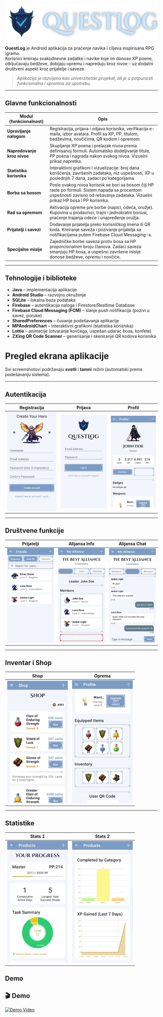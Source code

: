 <p align="center">
  <img src="screenshots/questlog_logo_scaled.png" alt="QuestLog" height="120"/>
</p>


**QuestLog** je Android aplikacija za praćenje navika i ciljeva inspirisana RPG igrama.  
Korisnici kreiraju svakodnevne zadatke i navike koje im donose XP poene, otključavaju bedževe, dobijaju opremu i napreduju kroz nivoe – uz dodatni društveni aspekt kroz prijatelje i saveze.

> *Aplikacija je razvijena kao univerzitetski projekat, ali je u potpunosti funkcionalna i spremna za upotrebu.*

---

## Glavne funkcionalnosti

| Modul (funkcionalnost) | Opis |
|------------------------|------|
| **Upravljanje nalogom** | Registracija, prijava i odjava korisnika, verifikacija e-maila, izbor avatara. Profil sa XP, PP, titulom, bedževima, novčićima, QR kodom i opremom. |
| **Napredovanje kroz nivoe** | Skupljanje XP poena i prelazak nivoa prema definisanoj formuli. Automatsko dodeljivanje titule, PP poena i nagrada nakon svakog nivoa. Vizuelni prikaz napretka. |
| **Statistika korisnika** | Interaktivni grafikoni i vizuelizacije: broj dana korišćenja, završenih zadataka, niz uspešnosti, XP u poslednjih 7 dana, zadaci po kategorijama. |
| **Borba sa bosom** | Posle svakog nivoa korisnik se bori sa bosom čiji HP raste po formuli. Sistem napada sa procentom uspešnosti zavisno od rešavanja zadataka. Vizuelni prikaz HP bosa i PP korisnika. |
| **Rad sa opremom** | Aktivacija opreme pre borbe (napici, odeća, oružje). Kupovina u prodavnici, trajni i jednokratni bonusi, praćenje trajanja odeće i unapređenje oružja. |
| **Prijatelji i savezi** | Dodavanje prijatelja preko korisničkog imena ili QR koda. Kreiranje saveza i pozivanje prijatelja sa notifikacijama putem Firebase Cloud Messaging-a. |
| **Specijalne misije** | Zajedničke borbe saveza protiv bosa sa HP proporcionalnim broju članova. Zadaci saveza smanjuju HP bosa, a uspešno završene misije donose bedževe, opremu i novčiće. |

---

## Tehnologije i biblioteke

- **Java** – implementacija aplikacije  
- **Android Studio** – razvojno okruženje  
- **SQLite** – lokalna baza podataka  
- **Firebase** – autentikacija naloga i Firestore/Realtime Database  
- **Firebase Cloud Messaging (FCM)** – slanje push notifikacija (pozivi u savez, poruke)  
- **SharedPreferences** – čuvanje podešavanja aplikacije  
- **MPAndroidChart** – interaktivni grafikoni (statistika korisnika)  
- **Lottie** – animacije (otvaranje kovčega, uspešan udarac bosa, konfete)  
- **ZXing QR Code Scanner** – generisanje i skeniranje QR kodova korisnika  

# Pregled ekrana aplikacije

Svi screenshotovi podržavaju **svetli** i **tamni** režim (automatski prema podešavanju sistema).

---

## Autentikacija
| Registracija | Prijava | Profil |
|--------------|---------|--------|
| <picture><source srcset="screenshots/Register_dark.jpg" media="(prefers-color-scheme: dark)"><source srcset="screenshots/Register_light.jpg" media="(prefers-color-scheme: light)"><img src="screenshots/Register_light.jpg" width="200"></picture> | <picture><source srcset="screenshots/Login_dark.jpg" media="(prefers-color-scheme: dark)"><source srcset="screenshots/Login_light.jpg" media="(prefers-color-scheme: light)"><img src="screenshots/Login_light.jpg" width="200"></picture> | <picture><source srcset="screenshots/Profile_dark.jpg" media="(prefers-color-scheme: dark)"><source srcset="screenshots/Profile_light.jpg" media="(prefers-color-scheme: light)"><img src="screenshots/Profile_light.jpg" width="200"></picture> |

---

## Društvene funkcije
| Prijatelji | Alijansa Info | Alijansa Chat |
|------------|---------------|---------------|
| <picture><source srcset="screenshots/Friends_dark.jpg" media="(prefers-color-scheme: dark)"><source srcset="screenshots/Friends_light.jpg" media="(prefers-color-scheme: light)"><img src="screenshots/Friends_light.jpg" width="200"></picture> | <picture><source srcset="screenshots/AllianceInfo_dark.jpg" media="(prefers-color-scheme: dark)"><source srcset="screenshots/AllianceInfo_light.jpg" media="(prefers-color-scheme: light)"><img src="screenshots/AllianceInfo_light.jpg" width="200"></picture> | <picture><source srcset="screenshots/AllianceChat_dark.jpg" media="(prefers-color-scheme: dark)"><source srcset="screenshots/AllianceChat_light.jpg" media="(prefers-color-scheme: light)"><img src="screenshots/AllianceChat_light.jpg" width="200"></picture> |

---

## Inventar i Shop
| Shop | Oprema |
|------|--------|
| <picture><source srcset="screenshots/Shop_dark.jpg" media="(prefers-color-scheme: dark)"><source srcset="screenshots/Shop_light.jpg" media="(prefers-color-scheme: light)"><img src="screenshots/Shop_light.jpg" width="200"></picture> | <picture><source srcset="screenshots/Equipped_dark.jpg" media="(prefers-color-scheme: dark)"><source srcset="screenshots/Equipped_light.jpg" media="(prefers-color-scheme: light)"><img src="screenshots/Equipped_light.jpg" width="200"></picture> |

---

## Statistike
| Stats 1 | Stats 2 |
|---------|---------|
| <picture><source srcset="screenshots/Stats1_dark.jpg" media="(prefers-color-scheme: dark)"><source srcset="screenshots/Stats1_light.jpg" media="(prefers-color-scheme: light)"><img src="screenshots/Stats1_light.jpg" width="200"></picture> | <picture><source srcset="screenshots/Stats2_dark.jpg" media="(prefers-color-scheme: dark)"><source srcset="screenshots/Stats2_light.jpg" media="(prefers-color-scheme: light)"><img src="screenshots/Stats2_light.jpg" width="200"></picture> |

## Demo
## 🎬 Demo

<a href="screenshots/Demo.mp4">
  <img src="screenshots/demo_preview.jpg" alt="Demo Video" width="200"/>
</a>


